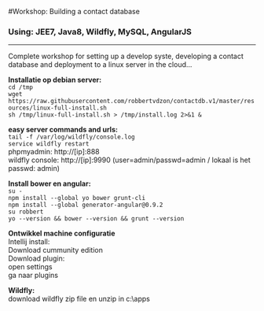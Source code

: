 #Workshop: Building a contact database 
### Using: JEE7, Java8, Wildfly, MySQL, AngularJS
-----------
Complete workshop for setting up a develop syste, developing a contact database and deployment to a linux server in the cloud...  
  
  
**Installatie op debian server:**  
`cd /tmp`  
`wget https://raw.githubusercontent.com/robbertvdzon/contactdb.v1/master/resources/linux-full-install.sh`  
`sh /tmp/linux-full-install.sh > /tmp/install.log 2>&1 &`   
  
**easy server commands and urls:**  
`tail -f /var/log/wildfly/console.log`  
`service wildfly restart`  
phpmyadmin: http://[ip]:888  
wildfly console: http://[ip]:9990  (user=admin/passwd=admin /  lokaal is het passwd: admin)  
  
**Install bower en angular:**  
`su - `   
`npm install --global yo bower grunt-cli`   
`npm install --global generator-angular@0.9.2`  
`su robbert`  
`yo --version && bower --version && grunt --version`  
   
**Ontwikkel machine configuratie**  
Intellij install:  
Download cummunity edition  
Download plugin:  
open settings  
ga naar plugins  
  
  
**Wildfly:**  
download wildfly zip file en unzip in c:\apps  

